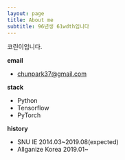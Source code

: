 ```yaml
---
layout: page
title: About me
subtitle: 96년생 61wdth입니다
---
```


코린이입니다. 

**email**

- chunpark37@gmail.com

**stack**

- Python
- Tensorflow
- PyTorch

**history**

- SNU IE 2014.03~2019.08(expected)
- Allganize Korea 2019.01~


